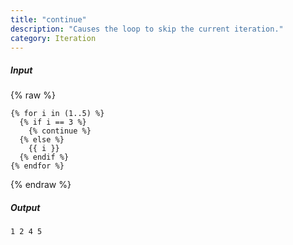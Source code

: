 ```yaml
---
title: "continue"
description: "Causes the loop to skip the current iteration."
category: Iteration
---
```

##### Input
{% raw %}
~~~liquid
{% for i in (1..5) %}
  {% if i == 3 %}
    {% continue %}
  {% else %}
    {{ i }}
  {% endif %}
{% endfor %}
~~~
{% endraw %}

##### Output
~~~liquid
1 2 4 5
~~~
